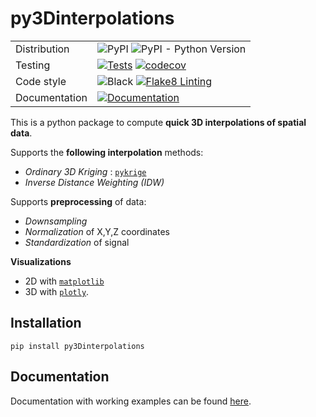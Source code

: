 # py3Dinterpolations

|  |  |
| --- | --- |
| Distribution | ![PyPI](https://img.shields.io/pypi/v/py3Dinterpolations?color=blue) ![PyPI - Python Version](https://img.shields.io/pypi/pyversions/py3Dinterpolations) |
| Testing | [![Tests](https://github.com/giocaizzi/py3Dinterpolations/actions/workflows/tests.yml/badge.svg?branch=main)](https://github.com/giocaizzi/py3Dinterpolations/actions/workflows/tests.yml) [![codecov](https://codecov.io/gh/giocaizzi/py3Dinterpolations/branch/main/graph/badge.svg?token=8COIITUR2I)](https://codecov.io/gh/giocaizzi/py3Dinterpolations) |
|Code style|![Black](https://img.shields.io/badge/code%20style-black-black) [![Flake8 Linting](https://github.com/giocaizzi/py3Dinterpolations/actions/workflows/linting.yml/badge.svg?branch=main)](https://github.com/giocaizzi/py3Dinterpolations/actions/workflows/linting.yml)|
| Documentation | [![Documentation](https://github.com/giocaizzi/py3Dinterpolations/actions/workflows/documentation.yml/badge.svg?branch=gh-pages)](https://github.com/giocaizzi/py3Dinterpolations/actions/workflows/documentation.yml) |


This is a python package to compute **quick 3D interpolations of spatial data**.

Supports the **following interpolation** methods:
- *Ordinary 3D Kriging* : [`pykrige`](https://github.com/GeoStat-Framework/PyKrige)
- *Inverse Distance Weighting (IDW)*

Supports **preprocessing** of data:
- *Downsampling*
- *Normalization* of X,Y,Z coordinates
- *Standardization* of signal 

**Visualizations**
- 2D with [`matplotlib`](https://matplotlib.org/stable/)
- 3D with [`plotly`](https://plotly.com/).

## Installation

```
pip install py3Dinterpolations
```

## Documentation

Documentation with working examples can be found [here](https://giocaizzi.github.io/py3Dinterpolations/).

